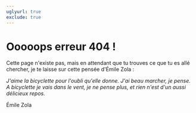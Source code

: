 ```yaml
---
uglyurl: true
exclude: true
---
```

# Ooooops erreur 404 !

Cette page n'existe pas, mais en attendant que tu trouves ce que tu es allé chercher, je te laisse sur cette pensée d'Émile Zola :

*J'aime la bicyclette pour l'oubli qu'elle donne. J'ai beau marcher, je pense. A bicyclette je vais dans le vent, je ne pense plus, et rien n'est d'un aussi délicieux repos.*  

Émile Zola
